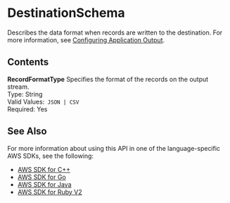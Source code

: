 # DestinationSchema<a name="API_DestinationSchema"></a>

Describes the data format when records are written to the destination\. For more information, see [Configuring Application Output](http://docs.aws.amazon.com/kinesisanalytics/latest/dev/how-it-works-output.html)\. 

## Contents<a name="API_DestinationSchema_Contents"></a>

 **RecordFormatType**   <a name="analytics-Type-DestinationSchema-RecordFormatType"></a>
Specifies the format of the records on the output stream\.  
Type: String  
Valid Values:` JSON | CSV`   
Required: Yes

## See Also<a name="API_DestinationSchema_SeeAlso"></a>

For more information about using this API in one of the language\-specific AWS SDKs, see the following:
+  [AWS SDK for C\+\+](http://docs.aws.amazon.com/goto/SdkForCpp/kinesisanalytics-2015-08-14/DestinationSchema) 
+  [AWS SDK for Go](http://docs.aws.amazon.com/goto/SdkForGoV1/kinesisanalytics-2015-08-14/DestinationSchema) 
+  [AWS SDK for Java](http://docs.aws.amazon.com/goto/SdkForJava/kinesisanalytics-2015-08-14/DestinationSchema) 
+  [AWS SDK for Ruby V2](http://docs.aws.amazon.com/goto/SdkForRubyV2/kinesisanalytics-2015-08-14/DestinationSchema) 